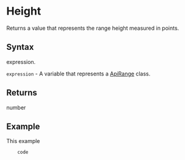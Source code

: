 # Height

Returns a value that represents the range height measured in points.

## Syntax

expression.

`expression` - A variable that represents a [ApiRange](../ApiRange.md) class.

## Returns

number

## Example

This example

```javascript
	code
```